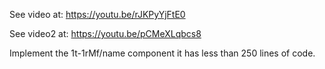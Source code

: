 See video at: https://youtu.be/rJKPyYjFtE0

See video2 at: https://youtu.be/pCMeXLqbcs8

Implement the 1t-1rMf/name component it has less than 250 lines of code.
